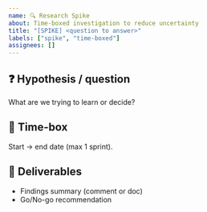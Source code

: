 ```yaml
---
name: 🔍 Research Spike
about: Time-boxed investigation to reduce uncertainty
title: "[SPIKE] <question to answer>"
labels: ["spike", "time-boxed"]
assignees: []
---
```


## ❓ Hypothesis / question
What are we trying to learn or decide?

## 📅 Time-box
Start → end date (max 1 sprint).

## 📄 Deliverables
- Findings summary (comment or doc)
- Go/No-go recommendation
